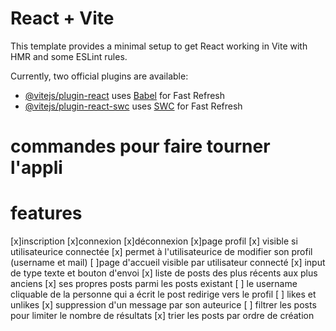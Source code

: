 # React + Vite

This template provides a minimal setup to get React working in Vite with HMR and some ESLint rules.

Currently, two official plugins are available:

- [@vitejs/plugin-react](https://github.com/vitejs/vite-plugin-react/blob/main/packages/plugin-react/README.md) uses [Babel](https://babeljs.io/) for Fast Refresh
- [@vitejs/plugin-react-swc](https://github.com/vitejs/vite-plugin-react-swc) uses [SWC](https://swc.rs/) for Fast Refresh

# commandes pour faire tourner l'appli

# features
[x]inscription
[x]connexion
[x]déconnexion
[x]page profil
  [x] visible si utilisateurice connectée
  [x] permet à l'utilisateurice de modifier son profil (username et mail)
[ ]page d'accueil visible par utilisateur connecté
  [x] input de type texte et bouton d'envoi
  [x] liste de posts des plus récents aux plus anciens
  [x] ses propres posts parmi les posts existant
  [ ] le username cliquable de la personne qui a écrit le post redirige vers le profil
[ ] likes et unlikes
[x] suppression d'un message par son auteurice
[ ] filtrer les posts pour limiter le nombre de résultats
[x] trier les posts par ordre de création
